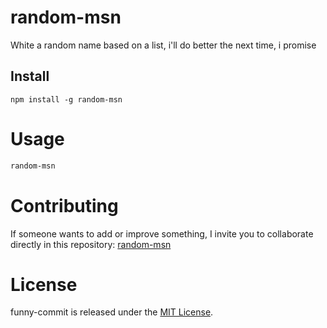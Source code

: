 # random-msn

White a random name based on a list, i'll do better the next time, i promise

## Install

```npm
npm install -g random-msn
```

# Usage

```bash
random-msn
```

# Contributing
If someone wants to add or improve something, I invite you to collaborate directly in this repository: [random-msn](https://github.com/developfer112/random-msn)

# License
funny-commit is released under the [MIT License](https://opensource.org/licenses/MIT).